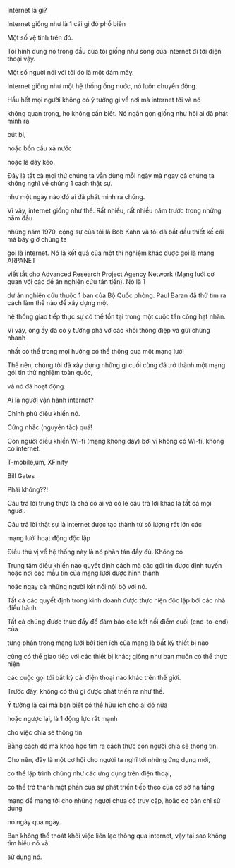  

Internet là gì?

Internet giống như là 1 cái gì đó phổ biến

Một số vệ tinh trên đó.

Tôi hình dung nó trong đầu của tôi giống như sóng của internet đi tới điện thoại vậy.

Một số người nói với tôi đó là một đám mây.

Internet giống như một hệ thống ống nước, nó luôn chuyển động.

Hầu hết mọi người không có ý tưởng gì về nơi mà internet tới và nó

không quan trọng, họ không cần biết. Nó ngắn gọn giống như hỏi ai đã phát minh ra

bút bi,

hoặc bồn cầu xả nước

hoặc là dây kéo.

Đây là tất cả mọi thứ chúng ta vẫn dùng mỗi ngày mà ngay cả chúng ta không nghĩ về chúng 1 cách thật sự.

như một ngày nào đó ai đã phát minh ra chúng.

Vì vậy, internet giống như thế. Rất nhiều, rất nhiều năm trước trong những năm đầu

những năm 1970, cộng sự của tôi là Bob Kahn và tôi đã bắt đầu thiết kế cái mà bây giờ chúng ta

gọi là internet. Nó là kết quả của một thí nghiệm khác được gọi là mạng ARPANET

viết tắt cho Advanced Research Project Agency Network (Mạng lưới cơ quan với các đề án nghiên cứu tân tiến).  Nó là 1

dự án nghiên cứu thuộc 1 ban của Bộ Quốc phòng. Paul Baran đã thử tìm ra cách làm thế nào để xây dựng một

hệ thống giao tiếp thực sự có thể tồn tại trong một cuộc tấn công hạt nhân.

Vì vậy, ông ấy đã có ý tưởng phá vỡ các khối thông điệp và gửi chúng nhanh

nhất có thể trong mọi hướng có thể thông qua một mạng lưới

Thế nên, chúng tôi đã xây dựng những gì cuối cùng đã trở thành một mạng gói tin thử nghiệm toàn quốc,

và nó đã hoạt động.

Ai là người vận hành internet?

Chính phủ điều khiển nó.

Cứng nhắc (nguyên tắc) quá!

Con người điều khiển Wi-fi (mạng không dây) bởi vì không có Wi-fi, không có internet.

T-mobile,um, XFinity

Bill Gates

Phải không??!

Câu trả lời trung thực là chả có ai và có lẽ  câu trả lời khác là tất cả mọi người.

Câu trả lời thật sự là internet được tạo thành từ số lượng rất lớn các

mạng lưới hoạt động độc lập

Điều thú vị về hệ thống này là nó phân tán đầy đủ.  Không có

Trung tâm điều khiển nào quyết định cách mà các gói tin được định tuyến hoặc nơi các mẫu tin của mạng lưới được hình thành

hoặc ngay cả những người kết nối nội bộ với nó.

Tất cả các quyết định trong kinh doanh được thực hiện độc lập bởi các nhà điều hành

Tất cả chúng được thúc đẩy để đảm bảo các kết nối điểm cuối (end-to-end) của

từng phần trong mạng lưới bởi tiện ích của mạng là bất kỳ thiết bị nào

cũng có thể giao tiếp với các thiết bị khác;
giống như bạn muốn có thể thực hiện

các cuộc gọi tới bất kỳ cái điện thoại nào khác trên thế giới.

Trước đây, không có thứ gì được phát triển ra như thế.

Ý tưởng là cái mà bạn biết có thể hữu ích cho ai đó nữa

hoặc ngược lại, là 1 động lực rất mạnh

cho việc chia sẻ thông tin

Bằng cách đó mà khoa học tìm ra cách thức con người chia sẻ thông tin.

Cho nên, đây là một cơ hội cho người ta nghĩ tới những ứng dụng mới,

có thể lập trình chúng như các ứng dụng trên điện thoại,

có thể trở thành một phần của sự phát triển tiếp theo của cơ sở hạ tầng

mạng để mang tới cho những người chưa có truy cập, hoặc cơ bản chỉ sử dụng

nó ngày qua ngày.

Bạn không thể thoát khỏi việc liên lạc thông qua internet, vậy tại sao không tìm hiểu nó và

sử dụng nó.

